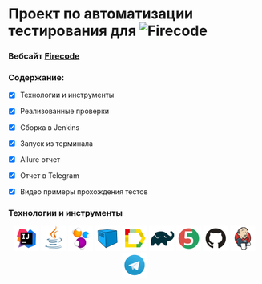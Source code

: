 # Проект по автоматизации тестирования для ![Firecode](https://hhcdn.ru/employer-logo/3065829.jpeg)

### Вебсайт [Firecode](https://firecode.ru/)

### **Содержание:**
- [x] Технологии и инструменты
- [x] Реализованные проверки
- [x] Сборка в Jenkins
- [x] Запуск из терминала
- [x] Allure отчет
- [x] Отчет в Telegram
- [x] Видео примеры прохождения тестов


### **Технологии и инструменты**
<p align="center">
  <img src="src/main/resources/file_to_Readme/Intelij_IDEA.svg" width="50" title="IntelliJ IDEA">
  <img src="src/main/resources/file_to_Readme/Java.svg" width="50" alt="Java">
  <img src="src/main/resources/file_to_Readme/Selenide.svg" width="50" alt="Selenide">
  <img src="src/main/resources/file_to_Readme/Selenoid.svg" width="50" alt="Selenoid">
  <img src="src/main/resources/file_to_Readme/Allure_Report.svg" width="50" alt="Allure Report">
  <img src="src/main/resources/file_to_Readme/Gradle.svg" width="50" alt="Gradle">
  <img src="src/main/resources/file_to_Readme/JUnit5.svg" width="50" alt="JUnit5">
  <img src="src/main/resources/file_to_Readme/GitHub.svg" width="50" alt="GitHub">
  <img src="src/main/resources/file_to_Readme/Jenkins.svg" width="50" alt="Jenkins">
  <img src="src/main/resources/file_to_Readme/Telegram.svg" width="50" alt="Telegram">
</p>


